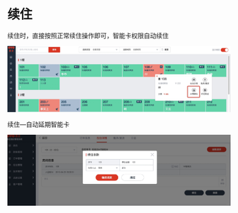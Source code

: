# 续住

续住时，直接按照正常续住操作即可，智能卡权限自动续住

![](../../.gitbook/assets/image%20%28259%29.png)

续住—自动延期智能卡

![](../../.gitbook/assets/image%20%28734%29.png)

## 

